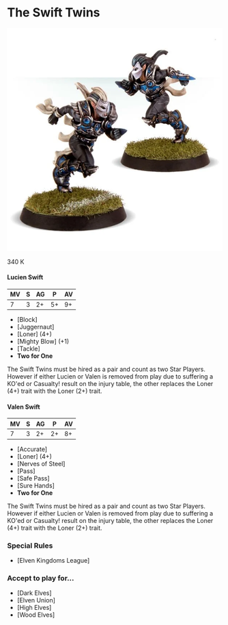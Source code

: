 # The Swift Twins

![](../media/starplayers/TheSwiftTwins01.webp)

340 K

#### Lucien Swift

| MV | S | AG | P  | AV |
| -- | - | -- | -- | -- |
| 7  | 3 | 2+ | 5+ | 9+ |

* [Block]
* [Juggernaut]
* [Loner] (4+)
* [Mighty Blow] (+1)
* [Tackle]
* **Two for One**

The Swift Twins must be hired as a pair and count as two Star Players. However if either Lucien or Valen is removed from play due to suffering a KO'ed or Casualty! result on the injury table, the other replaces the Loner (4+) trait with the Loner (2+) trait.

#### Valen Swift

| MV | S | AG | P  | AV |
| -- | - | -- | -- | -- |
| 7  | 3 | 2+ | 2+ | 8+ |

* [Accurate]
* [Loner] (4+)
* [Nerves of Steel]
* [Pass]
* [Safe Pass]
* [Sure Hands]
* **Two for One**

The Swift Twins must be hired as a pair and count as two Star Players. However if either Lucien or Valen is removed from play due to suffering a KO'ed or Casualty! result on the injury table, the other replaces the Loner (4+) trait with the Loner (2+) trait.

### Special Rules

* [Elven Kingdoms League]

### Accept to play for...

* [Dark Elves]
* [Elven Union]
* [High Elves]
* [Wood Elves]
